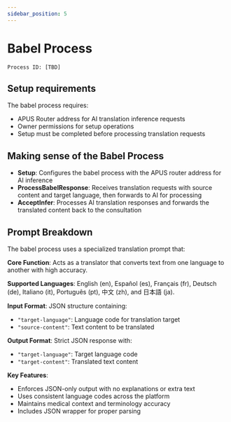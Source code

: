 ```yaml
---
sidebar_position: 5
---
```


# Babel Process
`Process ID: [TBD]`

## Setup requirements
The babel process requires:
- APUS Router address for AI translation inference requests
- Owner permissions for setup operations
- Setup must be completed before processing translation requests

## Making sense of the Babel Process
- **Setup**: Configures the babel process with the APUS router address for AI inference
- **ProcessBabelResponse**: Receives translation requests with source content and target language, then forwards to AI for processing
- **AcceptInfer**: Processes AI translation responses and forwards the translated content back to the consultation

<!-- Link to the Full Reference (Not yet written at this time) -->

## Prompt Breakdown
The babel process uses a specialized translation prompt that:

**Core Function**: Acts as a translator that converts text from one language to another with high accuracy.

**Supported Languages**: English (en), Español (es), Français (fr), Deutsch (de), Italiano (it), Português (pt), 中文 (zh), and 日本語 (ja).

**Input Format**: JSON structure containing:
- `"target-language"`: Language code for translation target
- `"source-content"`: Text content to be translated

**Output Format**: Strict JSON response with:
- `"target-language"`: Target language code
- `"target-content"`: Translated text content

**Key Features**:
- Enforces JSON-only output with no explanations or extra text
- Uses consistent language codes across the platform
- Maintains medical context and terminology accuracy
- Includes JSON wrapper for proper parsing
